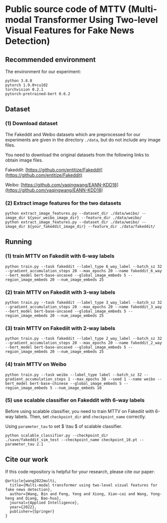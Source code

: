 
# Public source code of MTTV (Multi-modal Transformer Using Two-level Visual Features for Fake News Detection)

## Recommended environment

The environment for our experiment:

```
python 3.8.8
pytorch 1.9.0+cu102
torchvision 0.2.1
pytorch-pretrained-bert 0.6.2
```

## Dataset

### (1) Download dataset

The Fakeddit and Weibo datasets which are preprocessed for our experiments are given in the directory `./data`, but do not include any image files.

You need to download the original datasets from the following links to obtain image files.

Fakeddit: [https://github.com/entitize/Fakeddit](https://github.com/entitize/Fakeddit)

Weibo: [https://github.com/yaqingwang/EANN-KDD18](https://github.com/yaqingwang/EANN-KDD18)

### (2) Extract image features for the two datasets

```shell script
python extract_image_features.py --dataset_dir ./data/weibo/ --image_dir ${your_weibo_image_dir} --feature_dir ./data/weibo/
python extract_image_features.py --dataset_dir ./data/weibo/ --image_dir ${your_fakeddit_image_dir} --feature_dir ./data/fakeddit/
```

## Running

### (1) train MTTV on Fakediit with 6-way labels

```shell script
python train.py --task fakeddit --label_type 6_way_label --batch_sz 32 --gradient_accumulation_steps 20 --max_epochs 20 --name fakeddit_6_way --bert_model bert-base-uncased --global_image_embeds 5 --region_image_embeds 20 --num_image_embeds 25
```

### (2) train MTTV on Fakediit with 3-way labels

```shell script
python train.py --task fakeddit --label_type 3_way_label --batch_sz 32 --gradient_accumulation_steps 20 --max_epochs 20 --name fakeddit_3_way --bert_model bert-base-uncased --global_image_embeds 5 --region_image_embeds 20 --num_image_embeds 25
```

### (3) train MTTV on Fakediit with 2-way labels

```shell script
python train.py --task fakeddit --label_type 2_way_label --batch_sz 32 --gradient_accumulation_steps 20 --max_epochs 20 --name fakeddit_2_way --bert_model bert-base-uncased --global_image_embeds 5 --region_image_embeds 20 --num_image_embeds 25
```

### (4) train MTTV on Weibo

```shell script
python train.py --task weibo --label_type label --batch_sz 32 --gradient_accumulation_steps 1 --max_epochs 30 --seed 1 --name weibo --bert_model bert-base-chinese --global_image_embeds 5 --region_image_embeds 5 --num_image_embeds 10
```

### (5) use scalable classifier on Fakeddit with 6-way labels

Before using scalable classifier, you need to train MTTV on Fakediit with 6-way labels. Then, set `checkpoint_dir` and `checkpoint_name` correctly.

Using `parameter_tau` to set $ \tau $ of scalable classifier.

```shell script
python scalable_classifier.py --checkpoint_dir ./save/fakeddit_sim_test --checkpoint_name checkpoint_10.pt --parameter_tau 2.1
```

## Cite our work

If this code repository is helpful for your research, please cite our paper:

```
@article{wang2022multi,
  title={Multi-modal transformer using two-level visual features for fake news detection},
  author={Wang, Bin and Feng, Yong and Xiong, Xian-cai and Wang, Yong-heng and Qiang, Bao-hua},
  journal={Applied Intelligence},
  year={2022},
  publisher={Springer}
}
```
